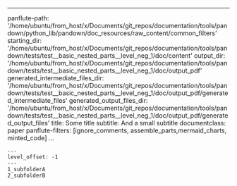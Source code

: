 
---
panflute-path: '/home/ubuntu/from_host/x/Documents/git_repos/documentation/tools/pandown/python_lib/pandown/doc_resources/raw_content/common_filters'
starting_dir: '/home/ubuntu/from_host/x/Documents/git_repos/documentation/tools/pandown/tests/test__basic_nested_parts__level_neg_1/doc/content'
output_dir: '/home/ubuntu/from_host/x/Documents/git_repos/documentation/tools/pandown/tests/test__basic_nested_parts__level_neg_1/doc/output_pdf'
generated_intermediate_files_dir: '/home/ubuntu/from_host/x/Documents/git_repos/documentation/tools/pandown/tests/test__basic_nested_parts__level_neg_1/doc/output_pdf/generated_intermediate_files'
generated_output_files_dir: '/home/ubuntu/from_host/x/Documents/git_repos/documentation/tools/pandown/tests/test__basic_nested_parts__level_neg_1/doc/output_pdf/generated_output_files'
title: Some title
subtitle: And a small subtitle
documentclass: paper
panflute-filters: [ignore_comments, assemble_parts,mermaid_charts, minted_code]
...


``` parts
---
level_offset: -1
---
1_subfolderA
2_subfolderB
```